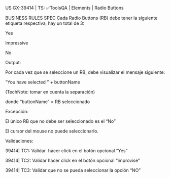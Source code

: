 US GX-39414 | TS: ✅ToolsQA | Elements | Radio Buttons

BUSINESS RULES SPEC
Cada Radio Buttons (RB) debe tener la siguiente etiqueta respectiva, hay un total de 3:

Yes

Impressive

No

Output:

Por cada vez que se seleccione un RB, debe visualizar el mensaje siguiente:

 “You have selected ” + buttonName

(TechNote: tomar en cuenta la separación)

donde “buttonName” = RB seleccionado

Excepción:

El único RB que no debe ser seleccionado es el “No” 

El cursor del mouse no puede seleccionarlo.

Validaciones:

39414| TC1: Validar  hacer click en el botón opcional “Yes”

39414| TC2: Validar hacer click en el botón opcional “improvise”

39414| TC3: Validar que no se pueda seleccionar la opción “NO”